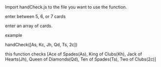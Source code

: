 Import handCheck.js to the file you want to use the function.

enter between 5, 6, or 7 cards

enter an array of cards.

example

handCheck([As, Kc, Jh, Qd, Ts, 2c])

this function checks [Ace of Spades(As), King of Clubs(Kh), Jack of Hearts(Jh),
Queen of Diamonds(Qd), Ten of Spades(Ts), Two of Clubs(2c)]
